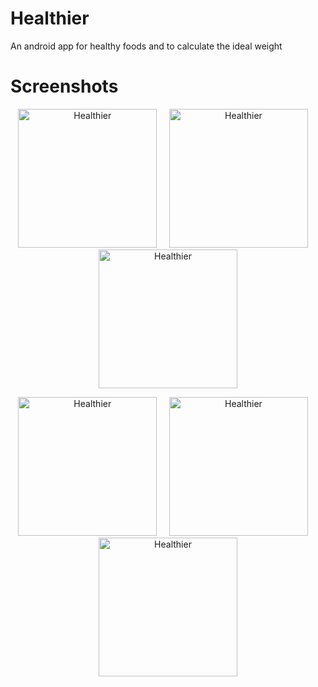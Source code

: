 # Healthier
An android app for healthy foods and to calculate the ideal weight

# Screenshots
<p align= "center">
<img src="https://i.imgur.com/O2FtAYv.png" title= "Healthier" width= "222"/>
&nbsp;&nbsp;&nbsp;
<img src="https://i.imgur.com/THCMtLp.png" title= "Healthier" width= "222"/>
&nbsp;&nbsp;&nbsp;
<img src="https://i.imgur.com/L206mzZ.png" title= "Healthier" width= "222"/>
</p>

<p align= "center">
<img src="https://i.imgur.com/JOEmvlE.png" title= "Healthier" width= "222"/>
&nbsp;&nbsp;&nbsp;
<img src="https://i.imgur.com/zq9iFf5.png" title= "Healthier" width= "222"/>
&nbsp;&nbsp;&nbsp;
<img src="https://i.imgur.com/XwXrUG9.png" title= "Healthier" width= "222"/>
</p>
